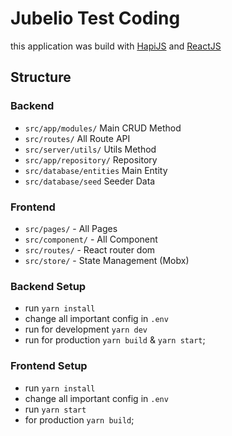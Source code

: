 # Jubelio Test Coding

this application was build with [HapiJS](https://hapi.dev) and [ReactJS](https://reactjs.org)

## Structure

### Backend

- `src/app/modules/` Main CRUD Method
- `src/routes/` All Route API
- `src/server/utils/` Utils Method
- `src/app/repository/` Repository
- `src/database/entities` Main Entity
- `src/database/seed` Seeder Data

### Frontend

- `src/pages/` - All Pages
- `src/component/` - All Component
- `src/routes/` - React router dom
- `src/store/` - State Management (Mobx)

### Backend Setup

- run `yarn install`
- change all important config in `.env`
- run for development `yarn dev`
- run for production `yarn build` & `yarn start`;

### Frontend Setup

- run `yarn install`
- change all important config in `.env`
- run `yarn start`
- for production `yarn build`;
